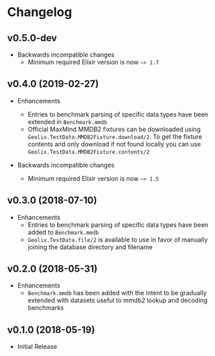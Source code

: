# Changelog

## v0.5.0-dev

- Backwards incompatible changes
    - Minimum required Elixir version is now `~> 1.7`

## v0.4.0 (2019-02-27)

- Enhancements
    - Entries to benchmark parsing of specific data types have been extended in `Benchmark.mmdb`
    - Official MaxMind MMDB2 fixtures can be downloaded using `Geolix.TestData.MMDB2Fixture.download/2`. To get the fixture contents and only download if not found locally you can use `Geolix.TestData.MMDB2Fixture.contents/2`

- Backwards incompatible changes
    - Minimum required Elixir version is now `~> 1.5`

## v0.3.0 (2018-07-10)

- Enhancements
    - Entries to benchmark parsing of specific data types have been added to `Benchmark.mmdb`
    - `Geolix.TestData.file/2` is available to use in favor of manually joining the database directory and filename

## v0.2.0 (2018-05-31)

- Enhancements
    - `Benchmark.mmdb` has been added with the intent to be gradually extended with datasets useful to mmdb2 lookup and decoding benchmarks

## v0.1.0 (2018-05-19)

- Initial Release

